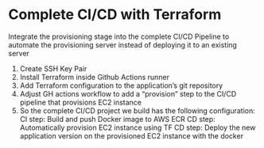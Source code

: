 
# Complete CI/CD with Terraform
Integrate the provisioning stage into the complete CI/CD Pipeline to automate the provisioning server instead of deploying it to an existing server

1. Create SSH Key Pair
2. Install Terraform inside Github Actions runner
3. Add Terraform configuration to the application’s git repository
4. Adjust GH actions workflow to add a “provision” step to the CI/CD pipeline that provisions EC2 instance
5. So the complete CI/CD project we build has the following configuration:
CI step: Build and push Docker image to AWS ECR
CD step: Automatically provision EC2 instance using TF
CD step: Deploy the new application version on the provisioned EC2 instance with the docker
